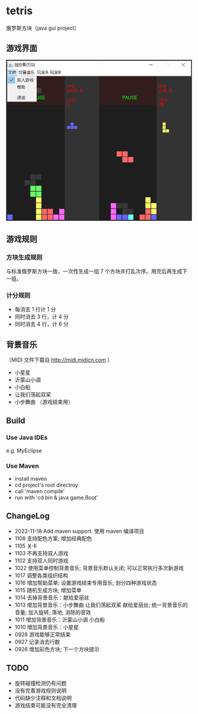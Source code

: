 # tetris
俄罗斯方块（java gui project）

## 游戏界面

![snapshot](etc/snapshot.png)

## 游戏规则
### 方块生成规则

与标准俄罗斯方块一致，一次性生成一组 7 个方块并打乱次序。用完后再生成下一组。

### 计分规则

* 每消去 1 行计 1 分
* 同时消去 3 行，计 4 分
* 同时消去 4 行，计 6 分

## 背景音乐

（MIDI 文件下载自 http://midi.midicn.com ）

* 小星星
* 沂蒙山小调
* 小白船
* 让我们荡起双桨
* 小步舞曲 （游戏结束用）

## Build

### Use Java IDEs
e.g. MyEclipse
### Use Maven
* install maven
* cd project's root directroy
* call 'maven compile'
* run with 'cd bin & java game.Boot'

## ChangeLog

* 2022-11-18 Add maven support. 使用 maven 编译项目
* 1108 支持配色方案; 增加经典配色
* 1105 关卡
* 1103 不再支持双人游戏
* 1102 支持双人同时游戏
* 1022 使用菜单控制背景音乐; 背景音乐默认关闭; 可以正常执行多次新游戏
* 1017 调整各类组织结构
* 1016 增加帮助菜单; 设置游戏结束专用音乐; 划分四种游戏状态
* 1015 随机生成方块; 增加菜单
* 1014 去掉背景音乐：献给爱丽丝
* 1013 增加背景音乐：小步舞曲 让我们荡起双桨 献给爱丽丝; 统一背景音乐的音量; 加入旋转, 落地, 消除的音效
* 1011 增加背景音乐：沂蒙山小调 小白船
* 1010 增加背景音乐：小星星
* 0928 游戏能够正常结束
* 0927 记录消去行数
* 0926 增加彩色方块; 下一个方块提示

## TODO

* 旋转碰撞检测仍有问题
* 没有完善游戏规则说明
* 代码缺少注释和文档说明
* 游戏结束可能没有完全清理

